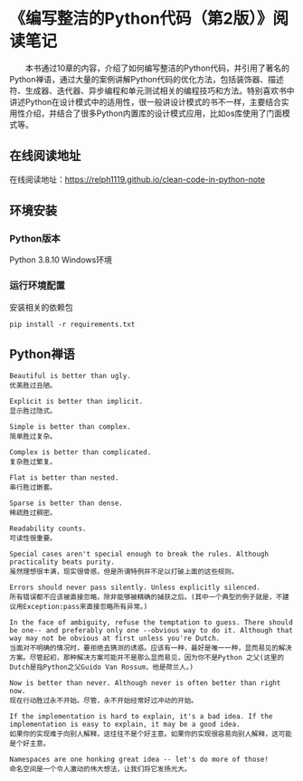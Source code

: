 # 《编写整洁的Python代码（第2版）》阅读笔记

&emsp;&emsp;本书通过10章的内容，介绍了如何编写整洁的Python代码，并引用了著名的Python禅语，通过大量的案例讲解Python代码的优化方法，包括装饰器、描述符、生成器、迭代器、异步编程和单元测试相关的编程技巧和方法。特别喜欢书中讲述Python在设计模式中的适用性，很一般讲设计模式的书不一样，主要结合实用性介绍，并结合了很多Python内置库的设计模式应用，比如os库使用了门面模式等。

## 在线阅读地址
在线阅读地址：https://relph1119.github.io/clean-code-in-python-note

## 环境安装
### Python版本
Python 3.8.10 Windows环境

### 运行环境配置
安装相关的依赖包
```shell
pip install -r requirements.txt
```

## Python禅语

```
Beautiful is better than ugly.
优美胜过丑陋。

Explicit is better than implicit.
显示胜过隐式。

Simple is better than complex.
简单胜过复杂。

Complex is better than complicated.
复杂胜过繁复。

Flat is better than nested.
串行胜过嵌套。

Sparse is better than dense.
稀疏胜过稠密。

Readability counts.
可读性很重要。

Special cases aren't special enough to break the rules. Although practicality beats purity.
虽然理想很丰满，现实很骨感，但是所谓特例并不足以打破上面的这些规则。

Errors should never pass silently. Unless explicitly silenced.
所有错误都不应该被直接忽略，除非能够被精确的捕获之后。(其中一个典型的例子就是，不建议用Exception:pass来直接忽略所有异常。)

In the face of ambiguity, refuse the temptation to guess. There should be one-- and preferably only one --obvious way to do it. Although that way may not be obvious at first unless you're Dutch.
当面对不明确的情况时，要拒绝去猜测的诱惑。应该有一种，最好是唯一一种，显而易见的解决方案。尽管起初，那种解决方案可能并不是那么显而易见，因为你不是Python 之父(这里的Dutch是指Python之父Guido Van Rossum，他是荷兰人。)

Now is better than never. Although never is often better than right now.
现在行动胜过永不开始。尽管，永不开始经常好过冲动的开始。

If the implementation is hard to explain, it's a bad idea. If the implementation is easy to explain, it may be a good idea.
如果你的实现难于向别人解释，这往往不是个好主意。如果你的实现很容易向别人解释，这可能是个好主意。

Namespaces are one honking great idea -- let's do more of those!
命名空间是一个令人激动的伟大想法，让我们将它发扬光大。
```